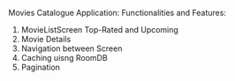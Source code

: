 
Movies Catalogue Application: 
Functionalities and Features:
1. MovieListScreen Top-Rated and Upcoming
2. Movie Details
3. Navigation between Screen
4. Caching uisng RoomDB
5. Pagination

